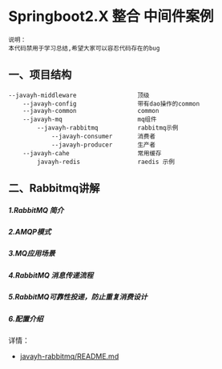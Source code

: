 # Springboot2.X 整合 中间件案例

    说明：
    本代码禁用于学习总结,希望大家可以容忍代码存在的bug

## 一、项目结构
    --javayh-middleware                 顶级 
        --javayh-config                 带有dao操作的common
        --javayh-common                 common
        --javayh-mq                     mq组件
            --javayh-rabbitmq           rabbitmq示例
                --javayh-consumer       消费者
                --javayh-producer       生产者
        --javayh-cahe                   常用缓存
            javayh-redis                raedis 示例
       
## 二、Rabbitmq讲解
##### 1.RabbitMQ 简介
##### 2.AMQP模式
##### 3.MQ应用场景
##### 4.RabbitMQ 消息传递流程
##### 5.RabbitMQ可靠性投递，防止重复消费设计
##### 6.配置介绍

详情： 
- [javayh-rabbitmq/README.md](javayh-middleware/javayh-mq/javayh-rabbitmq/README.md)
  